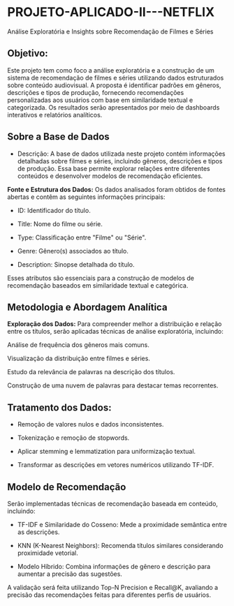 # PROJETO-APLICADO-II---NETFLIX

Análise Exploratória e Insights sobre Recomendação de Filmes e Séries

## Objetivo:
Este projeto tem como foco a análise exploratória e a construção de um sistema de recomendação de filmes e séries utilizando dados estruturados sobre conteúdo audiovisual. A proposta é identificar padrões em gêneros, descrições e tipos de produção, fornecendo recomendações personalizadas aos usuários com base em similaridade textual e categorizada. Os resultados serão apresentados por meio de dashboards interativos e relatórios analíticos.

## Sobre a Base de Dados

- Descrição: A base de dados utilizada neste projeto contém informações detalhadas sobre filmes e séries, incluindo gêneros, descrições e tipos de produção. Essa base permite explorar relações entre diferentes conteúdos e desenvolver modelos de recomendação eficientes.

**Fonte e Estrutura dos Dados:** 
Os dados analisados foram obtidos de fontes abertas e contêm as seguintes informações principais:

- ID: Identificador do título.

- Title: Nome do filme ou série.

- Type: Classificação entre "Filme" ou "Série".

- Genre: Gênero(s) associados ao título.

- Description: Sinopse detalhada do título.

Esses atributos são essenciais para a construção de modelos de recomendação baseados em similaridade textual e categórica.

## Metodologia e Abordagem Analítica

**Exploração dos Dados:**
Para compreender melhor a distribuição e relação entre os títulos, serão aplicadas técnicas de análise exploratória, incluindo:

Análise de frequência dos gêneros mais comuns.

Visualização da distribuição entre filmes e séries.

Estudo da relevância de palavras na descrição dos títulos.

Construção de uma nuvem de palavras para destacar temas recorrentes.

## Tratamento dos Dados:

- Remoção de valores nulos e dados inconsistentes.

- Tokenização e remoção de stopwords.

- Aplicar stemming e lemmatization para uniformização textual.

- Transformar as descrições em vetores numéricos utilizando TF-IDF.

## Modelo de Recomendação

Serão implementadas técnicas de recomendação baseada em conteúdo, incluindo:

- TF-IDF e Similaridade do Cosseno: Mede a proximidade semântica entre as descrições.

- KNN (K-Nearest Neighbors): Recomenda títulos similares considerando proximidade vetorial.

- Modelo Híbrido: Combina informações de gênero e descrição para aumentar a precisão das sugestões.

A validação será feita utilizando Top-N Precision e Recall@K, avaliando a precisão das recomendações feitas para diferentes perfis de usuários.

